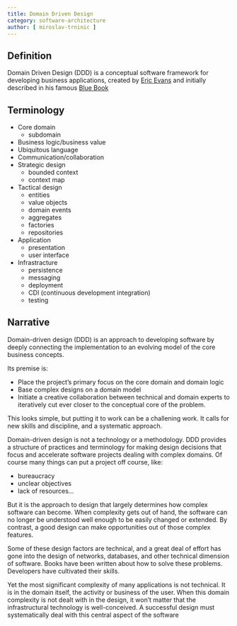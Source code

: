 ```yaml
---
title: Domain Driven Design
category: software-architecture
author: [ miroslav-trninic ]
---
```


## Definition

Domain Driven Design (DDD) is a conceptual software framework for developing business applications, created by [Eric Evans](https://twitter.com/ericevans0?lang=en) and initially described in his famous [Blue Book](https://domainlanguage.com/ddd/blue-book/)

## Terminology

* Core domain
    - subdomain
* Business logic/business value
* Ubiquitous language
* Communication/collaboration
* Strategic design
    - bounded context
    - context map
* Tactical design
    - entities
    - value objects
    - domain events
    - aggregates
    - factories
    - repositories
* Application
    - presentation
    - user interface
* Infrastracture
    - persistence
    - messaging
    - deployment
    - CDI (continuous development integration)
    - testing

## Narrative

Domain-driven design (DDD) is an approach to developing software by deeply connecting the implementation to an evolving model of the core business concepts.

Its premise is:
- Place the project’s primary focus on the core domain and domain logic
- Base complex designs on a domain model
- Initiate a creative collaboration between technical and domain experts to iteratively cut ever closer to the conceptual core of the problem.

This looks simple, but putting it to work can be a challening work. It calls for new skills and discipline, and a systematic approach.

Domain-driven design is not a technology or a methodology. DDD provides a structure of practices and terminology for making design decisions that focus and accelerate software projects dealing with complex domains.
Of course many things can put a project off course, like: 
- bureaucracy
- unclear objectives
- lack of resources...

But it is the approach to design that largely determines how complex software can become. When complexity gets out of hand, the software can no longer be understood well enough to be easily changed or extended. By contrast, a good design can make opportunities out of those complex features.

Some of these design factors are technical, and a great deal of effort has gone into the design of networks, databases, and other technical dimension of software. Books have been written about how to solve these problems. Developers have cultivated their skills.

Yet the most significant complexity of many applications is not technical. It is in the domain itself, the activity or business of the user. When this domain complexity is not dealt with in the design, it won’t matter that the infrastructural technology is well-conceived. A successful design must systematically deal with this central aspect of the software




